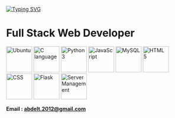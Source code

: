 [![Typing SVG](https://readme-typing-svg.demolab.com?font=Fira+Code&pause=1000&random=false&width=435&lines=Abdellatif+Hmiche;ALX+Software+Engineering+Student)](https://git.io/typing-svg)
# Full Stack Web Developer
<img src="https://seeklogo.com/images/U/ubuntu-logo-8B7C9ED4AD-seeklogo.com.png" alt="Ubuntu" width="70"/> <img src="https://upload.wikimedia.org/wikipedia/commons/thumb/1/18/C_Programming_Language.svg/695px-C_Programming_Language.svg.png" alt="C language" width="70"/> <img src="https://upload.wikimedia.org/wikipedia/commons/thumb/c/c3/Python-logo-notext.svg/1869px-Python-logo-notext.svg.png" alt="Python 3" width="70"/> <img src="https://upload.wikimedia.org/wikipedia/commons/6/6a/JavaScript-logo.png" alt="JavaScript" width="70"/> <img src="https://pngimg.com/uploads/mysql/mysql_PNG23.png" alt="MySQL" width="70"/> <img src="https://cdn.pixabay.com/photo/2017/08/05/11/16/logo-2582748_960_720.png" alt="HTML 5" width="70"/> <img src="https://cdn.pixabay.com/photo/2017/08/05/11/16/logo-2582747_1280.png" alt="CSS" width="70"/> <img src="https://uxwing.com/wp-content/themes/uxwing/download/brands-and-social-media/flask-logo-icon.png" alt="Flask" width="70"/> <img src="https://www.iconpacks.net/icons/2/free-database-server-icon-2375-thumb.png" alt="Server Management" width="70"/>

**Email : abdelt.2012@gmail.com**
